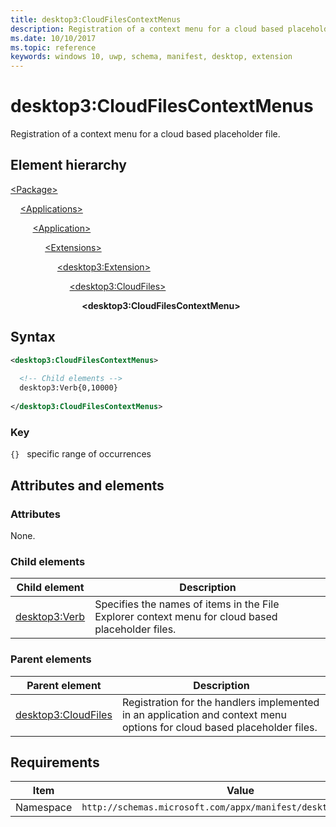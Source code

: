 ```yaml
---
title: desktop3:CloudFilesContextMenus
description: Registration of a context menu for a cloud based placeholder file. 
ms.date: 10/10/2017
ms.topic: reference
keywords: windows 10, uwp, schema, manifest, desktop, extension 
---
```


# desktop3:CloudFilesContextMenus

Registration of a context menu for a cloud based placeholder file.

## Element hierarchy

[\<Package\>](element-package.md)

&nbsp;&nbsp;&nbsp;&nbsp;[\<Applications\>](element-applications.md)

&nbsp;&nbsp;&nbsp;&nbsp; &nbsp;&nbsp;&nbsp;&nbsp;[\<Application\>](element-application.md)

&nbsp;&nbsp;&nbsp;&nbsp; &nbsp;&nbsp;&nbsp;&nbsp; &nbsp;&nbsp;&nbsp;&nbsp;[\<Extensions\>](element-1-extensions.md)

&nbsp;&nbsp;&nbsp;&nbsp; &nbsp;&nbsp;&nbsp;&nbsp; &nbsp;&nbsp;&nbsp;&nbsp; &nbsp;&nbsp;&nbsp;&nbsp;[\<desktop3:Extension\>](element-desktop3-extension.md)

&nbsp;&nbsp;&nbsp;&nbsp; &nbsp;&nbsp;&nbsp;&nbsp; &nbsp;&nbsp;&nbsp;&nbsp; &nbsp;&nbsp;&nbsp;&nbsp; &nbsp;&nbsp;&nbsp;&nbsp;[\<desktop3:CloudFiles\>](element-desktop3-cloudfiles.md)

&nbsp;&nbsp;&nbsp;&nbsp; &nbsp;&nbsp;&nbsp;&nbsp; &nbsp;&nbsp;&nbsp;&nbsp; &nbsp;&nbsp;&nbsp;&nbsp; &nbsp;&nbsp;&nbsp;&nbsp; &nbsp;&nbsp;&nbsp;&nbsp;**\<desktop3:CloudFilesContextMenu\>**

## Syntax

```xml
<desktop3:CloudFilesContextMenus>
    
  <!-- Child elements -->
  desktop3:Verb{0,10000} 
    
</desktop3:CloudFilesContextMenus>
```

### Key

`{}`   specific range of occurrences

## Attributes and elements

### Attributes

None.

### Child elements

| Child element | Description |
|-|-|
| [desktop3:Verb](element-desktop3-verb.md) | Specifies the names of items in the File Explorer context menu for cloud based placeholder files. |

### Parent elements

| Parent element | Description |
|-|-|
| [desktop3:CloudFiles](element-desktop3-cloudfiles.md) | Registration for the handlers implemented in an application and context menu options for cloud based placeholder files. |

## Requirements

| Item  | Value  |
|--|--|
| Namespace | `http://schemas.microsoft.com/appx/manifest/desktop/windows10/3` |

